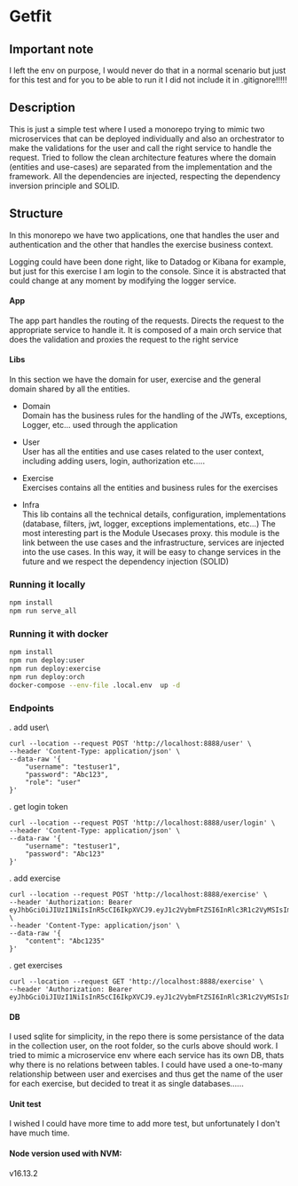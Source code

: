 # Getfit

## Important note

I left the env on purpose, I would never do that in a normal scenario but just for this test and for you to be able to run it I did not include it in .gitignore!!!!!

## Description

This is just a simple test where I used a monorepo trying to mimic two microservices that can be deployed individually and also an orchestrator to make the validations for the user and call the right service to handle the request. Tried to follow the clean architecture features where the domain (entities and use-cases) are separated from the implementation and the framework. All the dependencies are injected, respecting the dependency inversion principle and SOLID.

## Structure

In this monorepo we have two applications, one that handles the user and authentication and the other that handles the exercise business context.

Logging could have been done right, like to Datadog or Kibana for example, but just for this exercise I am login to the console.
Since it is abstracted that could change at any moment by modifying the logger service.

#### App

The app part handles the routing of the requests. Directs the request to the appropriate service to handle it. It is composed of a main orch service that does the validation and proxies the request to the right service

#### Libs

In this section we have the domain for user, exercise and the general domain shared by all the entities.

- Domain\
  Domain has the business rules for the handling of the JWTs, exceptions, Logger, etc... used through the application

- User\
  User has all the entities and use cases related to the user context, including adding users, login, authorization etc.....

- Exercise\
  Exercises contains all the entities and business rules for the exercises

- Infra\
  This lib contains all the technical details, configuration, implementations (database, filters, jwt, logger, exceptions implementations, etc...)
  The most interesting part is the Module Usecases proxy. this module is the link between the use cases and the infrastructure, services are injected into the use cases. In this way, it will be easy to change services in the future and we respect the dependency injection (SOLID)

### Running it locally

```sh
npm install
npm run serve_all
```

### Running it with docker

```sh
npm install
npm run deploy:user
npm run deploy:exercise
npm run deploy:orch
docker-compose --env-file .local.env  up -d
```

### Endpoints

. add user\

```
curl --location --request POST 'http://localhost:8888/user' \
--header 'Content-Type: application/json' \
--data-raw '{
    "username": "testuser1",
    "password": "Abc123",
    "role": "user"
}'

```

. get login token

```
curl --location --request POST 'http://localhost:8888/user/login' \
--header 'Content-Type: application/json' \
--data-raw '{
    "username": "testuser1",
    "password": "Abc123"
}'
```

. add exercise

```
curl --location --request POST 'http://localhost:8888/exercise' \
--header 'Authorization: Bearer eyJhbGciOiJIUzI1NiIsInR5cCI6IkpXVCJ9.eyJ1c2VybmFtZSI6InRlc3R1c2VyMSIsImlhdCI6MTY2NzgwNjk4MSwiZXhwIjoxNjY4NDExNzgxfQ.1J_5vgbCT2TKqSdVXaGRKitgI9jcfk0r0NMDZPPk4gs' \
--header 'Content-Type: application/json' \
--data-raw '{
    "content": "Abc1235"
}'
```

. get exercises

```
curl --location --request GET 'http://localhost:8888/exercise' \
--header 'Authorization: Bearer eyJhbGciOiJIUzI1NiIsInR5cCI6IkpXVCJ9.eyJ1c2VybmFtZSI6InRlc3R1c2VyMSIsImlhdCI6MTY2NzgwNjk4MSwiZXhwIjoxNjY4NDExNzgxfQ.1J_5vgbCT2TKqSdVXaGRKitgI9jcfk0r0NMDZPPk4gs'
```

#### DB

I used sqlite for simplicity, in the repo there is some persistance of the data in the collection user, on the root folder, so the curls above should work. I tried to mimic a microservice env where each service has its own DB, thats why there is no relations between tables. I could have used a one-to-many relationship between user and exercises and thus get the name of the user for each exercise, but decided to treat it as single databases......

#### Unit test

I wished I could have more time to add more test, but unfortunately I don't have much time.

#### Node version used with NVM:

v16.13.2
